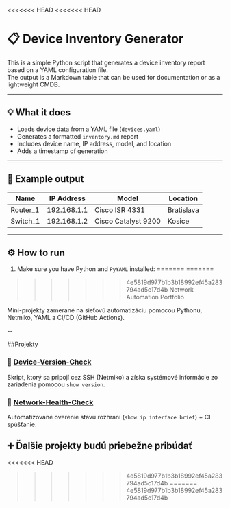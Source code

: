 <<<<<<< HEAD
<<<<<<< HEAD
# 📋 Device Inventory Generator

This is a simple Python script that generates a device inventory report based on a YAML configuration file.  
The output is a Markdown table that can be used for documentation or as a lightweight CMDB.

---

## 💡 What it does

- Loads device data from a YAML file (`devices.yaml`)
- Generates a formatted `inventory.md` report
- Includes device name, IP address, model, and location
- Adds a timestamp of generation

---

## 🧪 Example output

| Name     | IP Address   | Model               | Location   |
|----------|--------------|---------------------|------------|
| Router_1 | 192.168.1.1  | Cisco ISR 4331      | Bratislava |
| Switch_1 | 192.168.1.2  | Cisco Catalyst 9200 | Kosice     |

---

## ⚙️ How to run

1. Make sure you have Python and `PyYAML` installed:
=======
=======
>>>>>>> 4e5819d977b1b3b18992ef45a283794ad5c17d4b
Network Automation Portfolio

Mini-projekty zamerané na sieťovú automatizáciu pomocou Pythonu, Netmiko, YAML a CI/CD (GitHub Actions).

--

##Projekty

### 🔹 [Device-Version-Check](./Device-Version-Check)
Skript, ktorý sa pripojí cez SSH (Netmiko) a získa systémové informácie zo zariadenia pomocou `show version`.

### 🔹 [Network-Health-Check](./network-health-check)
Automatizované overenie stavu rozhraní (`show ip interface brief`) + CI spúšťanie.

## ➕ Ďalšie projekty budú priebežne pribúdať
<<<<<<< HEAD
>>>>>>> 4e5819d977b1b3b18992ef45a283794ad5c17d4b
=======
>>>>>>> 4e5819d977b1b3b18992ef45a283794ad5c17d4b
